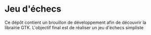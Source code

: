 # Jeu d'échecs

Ce dépôt contient un brouillon de développement afin de découvrir la librairie GTK. L'objectif final est de réaliser un jeu d'échecs simpliste
